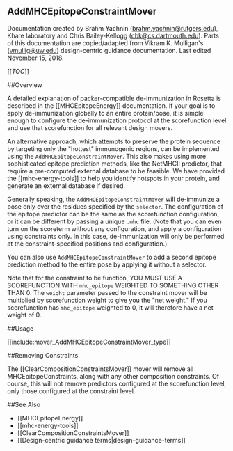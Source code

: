 ## AddMHCEpitopeConstraintMover

Documentation created by Brahm Yachnin (brahm.yachnin@rutgers.edu), Khare laboratory and Chris Bailey-Kellogg (cbk@cs.dartmouth.edu).  Parts of this documentation are copied/adapted from Vikram K. Mulligan's (vmullig@uw.edu) design-centric guidance documentation.
Last edited November 15, 2018.

[[_TOC_]]

##Overview

A detailed explanation of packer-compatible de-immunization in Rosetta is described in the [[MHCEpitopeEnergy]] documentation.  If your goal is to apply de-immunization globally to an entire protein/pose, it is simple enough to configure the de-immunization protocol at the scorefunction level and use that scorefunction for all relevant design movers.

An alternative approach, which attempts to preserve the protein sequence by targeting only the "hottest" immunogenic regions, can be implemented using the `AddMHCEpitopeConstraintMover`.  This also makes using more sophisticated epitope prediction methods, like the NetMHCII predictor, that require a pre-computed external database to be feasible.  We have provided the [[mhc-energy-tools]] to help you identify hotspots in your protein, and generate an external database if desired.

Generally speaking, the `AddMHCEpitopeConstraintMover` will de-immunize a pose only over the residues specified by the `selector`.  The configuration of the epitope predictor can be the same as the scorefunction configuration, or it can be different by passing a unique `.mhc` file.  (Note that you can even turn on the scoreterm without any configuration, and apply a configuration using constraints only.  In this case, de-immunization will only be performed at the constraint-specified positions and configuration.)

You can also use `AddMHCEpitopeConstraintMover` to add a second epitope prediction method to the entire pose by applying it without a selector.

Note that for the constraint to be function, YOU MUST USE A SCOREFUNCTION WITH `mhc_epitope` WEIGHTED TO SOMETHING OTHER THAN 0.  The `weight` parameter passed to the constraint mover will be multiplied by scorefunction weight to give you the "net weight."  If you scorefunction has `mhc_epitope` weighted to 0, it will therefore have a net weight of 0.

##Usage

[[include:mover_AddMHCEpitopeConstraintMover_type]]

##Removing Constraints

The [[ClearCompositionConstraintsMover]] mover will remove all MHCEpitopeConstraints, along with any other composition constraints.  Of course, this will not remove predictors configured at the scorefunction level, only those configured at the constraint level.

##See Also

* [[MHCEpitopeEnergy]]
* [[mhc-energy-tools]]
* [[ClearCompositionConstraintsMover]]
* [[Design-centric guidance terms|design-guidance-terms]]